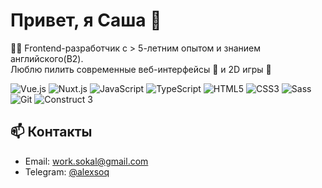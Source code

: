 # Привет, я Саша 👋

👨‍💻 Frontend-разработчик с > 5-летним опытом и знанием английского(B2). \
Люблю пилить современные веб-интерфейсы 🚀 и 2D игры 👾

![Vue.js](https://img.shields.io/badge/-Vue.js-4FC08D?style=flat-square&logo=vue.js&logoColor=white)
![Nuxt.js](https://img.shields.io/badge/Nuxt.js-00DC82?style=flat-square&logo=nuxtdotjs&logoColor=fff)
![JavaScript](https://img.shields.io/badge/-JavaScript-F7DF1E?style=flat-square&logo=javascript&logoColor=black)
![TypeScript](https://img.shields.io/badge/-TypeScript-3178C6?style=flat-square&logo=typescript&logoColor=white)
![HTML5](https://img.shields.io/badge/-HTML5-E34F26?style=flat-square&logo=html5&logoColor=white)
![CSS3](https://img.shields.io/badge/-CSS3-1572B6?style=flat-square&logo=css3&logoColor=white)
![Sass](https://img.shields.io/badge/-Sass-CC6699?style=flat-square&logo=sass&logoColor=white)
![Git](https://img.shields.io/badge/-Git-F05032?style=flat-square&logo=git&logoColor=white)
![Construct 3](https://img.shields.io/badge/Construct%203-00FFDA?style=flat-square&logo=construct3&logoColor=000&)
## 📫 Контакты

- Email: [work.sokal@gmail.com](mailto:work.sokal@gmail.com)
- Telegram: [@alexsoq](https://t.me/alexsoq)
